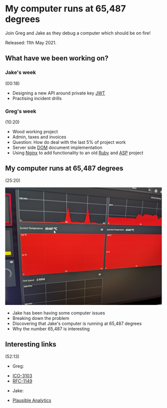 # My computer runs at 65,487 degrees

Join Greg and Jake as they debug a computer which should be on fire!

Released: 11th May 2021.

## What have we been working on?

### Jake's week

(00:18)

+ Designing a new API around private key [JWT](https://jwt.io/)
+ Practising incident drills

### Greg's week

(10:20)

+ Wood working project
+ Admin, taxes and invoices
+ Question: How do deal with the last 5% of project work
+ Server side [DOM](https://en.wikipedia.org/wiki/Document_Object_Model) document implementation
+ Using [Nginx](https://www.nginx.com/) to add functionality to an old [Ruby](https://www.ruby-lang.org/en/) and [ASP](https://en.wikipedia.org/wiki/Active_Server_Pages) project

## My computer runs at 65,487 degrees

(25:20)

![Jake's computer running at 65,487](img/002-running-at-65487.jpg)

+ Jake has been having some computer issues
+ Breaking down the problem
+ Discovering that Jake's computer is running at 65,487 degrees
+ Why the number 65,487 is interesting

## Interesting links

(52:13)

+ Greg: 
 - [ICO-3103](https://en.wikipedia.org/wiki/ISO_3103)
 - [RFC-1149](https://tools.ietf.org/html/rfc1149)
+ Jake:
 - [Plausible Analytics](https://plausible.io/)


